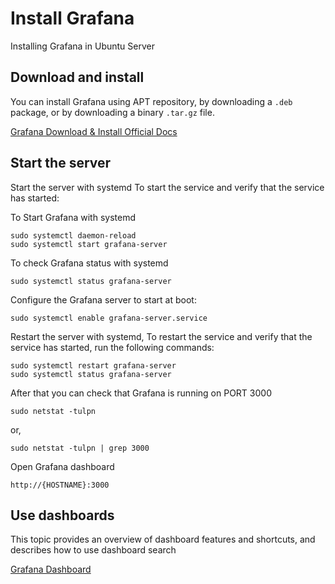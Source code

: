 
# Install Grafana

Installing Grafana in Ubuntu Server

## Download and install

You can install Grafana using APT repository, by downloading a `.deb` package, or by downloading a binary `.tar.gz` file.


[Grafana Download & Install Official Docs](https://grafana.com/docs/grafana/latest/setup-grafana/installation/debian/#1-download-and-install)

## Start the server

Start the server with systemd
To start the service and verify that the service has started:

To Start Grafana with systemd
```
sudo systemctl daemon-reload
sudo systemctl start grafana-server
```
To check Grafana status with systemd

```
sudo systemctl status grafana-server
```


Configure the Grafana server to start at boot:

```
sudo systemctl enable grafana-server.service
```


Restart the server with systemd, 
To restart the service and verify that the service has started, run the following commands:

```
sudo systemctl restart grafana-server
sudo systemctl status grafana-server
```

After that you can check that Grafana is running on PORT 3000
```
sudo netstat -tulpn
```
or,
```
sudo netstat -tulpn | grep 3000
```


Open Grafana dashboard
```
http://{HOSTNAME}:3000
```

## Use dashboards
This topic provides an overview of dashboard features and shortcuts, and describes how to use dashboard search


[Grafana Dashboard](https://grafana.com/docs/grafana/latest/dashboards/use-dashboards/)

